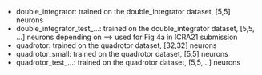 * double_integrator: trained on the double_integrator dataset, [5,5] neurons
* double_integrator_test_...: trained on the double_integrator dataset, [5,5, ...] neurons depending on ==> used for Fig 4a in ICRA21 submission
* quadrotor: trained on the quadrotor dataset, [32,32] neurons
* quadrotor_small: trained on the quadrotor dataset, [5,5] neurons
* quadrotor_test_...: trained on the quadrotor dataset, [5,5,...] neurons